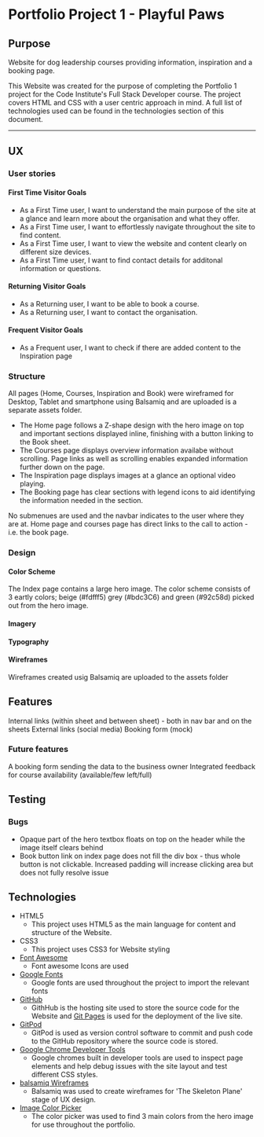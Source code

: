 # Portfolio Project 1 - Playful Paws
## Purpose

Website for dog leadership courses providing information, inspiration and a booking page. 

This Website was created for the purpose of completing the Portfolio 1 project for the Code Institute's Full Stack Developer course. 
The project covers HTML and CSS with a user centric approach in mind.  A full list of technologies used can be found in the technologies section of this document.

*** 
## UX
### User stories
#### First Time Visitor Goals
* As a First Time user, I want to understand the main purpose of the site at a glance and learn more about the organisation and what they offer.
* As a First Time user, I want to effortlessly navigate throughout the site to find content.
* As a First Time user, I want to view the website and content clearly on different size devices.
* As a First Time user, I want to find contact details for additonal information or questions.
#### Returning Visitor Goals
* As a Returning user, I want to be able to book a course.
* As a Returning user, I want to contact the organisation.
#### Frequent Visitor Goals
* As a Frequent user, I want to check if there are added content to the Inspiration page
### Structure
All pages (Home, Courses, Inspiration and Book) were wireframed for Desktop, Tablet and smartphone using Balsamiq and are uploaded is a separate assets folder. 

* The Home page follows a Z-shape design with the hero image on top and important sections displayed inline, finishing with a button linking to the Book sheet.
* The Courses page displays overview information availabe without scrolling. Page links as well as scrolling enables expanded information further down on the page.
* The Inspiration page displays images at a glance an optional video playing.
* The Booking page has clear sections with legend icons to aid identifying the information needed in the section.

No submenues are used and the navbar indicates to the user where they are at. Home page and courses page has direct links to the call to action - i.e. the book page.
### Design
#### Color Scheme
The Index page contains a large hero image. The color scheme consists of 3 eartly colors; beige (#fdfff5) grey (#bdc3C6) and green (#92c58d) picked out from the hero image.
#### Imagery
#### Typography
#### Wireframes
Wireframes created usig Balsamiq are uploaded to the assets folder
## Features
Internal links (within sheet and between sheet) - both in nav bar and on the sheets
External links (social media)
Booking form (mock)
### Future features
A booking form sending the data to the business owner
Integrated feedback for course availability (available/few left/full)
## Testing
### Bugs
* Opaque part of the hero textbox floats on top on the header while the image itself clears behind
* Book button link on index page does not fill the div box - thus whole button is not clickable. Increased padding will increase clicking area but does not fully resolve issue
## Technologies
* HTML5
	* This project uses HTML5 as the main language for content and structure of the Website.
* CSS3
	* This project uses CSS3 for Website styling
* [Font Awesome](https://fontawesome.com/)
	* Font awesome Icons are used 
* [Google Fonts](https://fonts.google.com/)
	* Google fonts are used throughout the project to import the relevant fonts
* [GitHub](https://github.com/)
	* GithHub is the hosting site used to store the source code for the Website and [Git Pages](https://pages.github.com/) is used for the deployment of the live site.
* [GitPod]()
	* GitPod is used as version control software to commit and push code to the GitHub repository where the source code is stored.
* [Google Chrome Developer Tools](https://developers.google.com/web/tools/chrome-devtools)
	* Google chromes built in developer tools are used to inspect page elements and help debug issues with the site layout and test different CSS styles.
* [balsamiq Wireframes](https://balsamiq.com/wireframes/)
	* Balsamiq was used to create wireframes for 'The Skeleton Plane' stage of UX design.
 * [Image Color Picker ](https://imagecolorpicker.com)
	* The color picker was used to find 3 main colors from the hero image for use throughout the portfolio.
	




